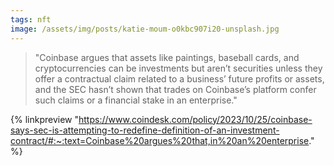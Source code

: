```yaml
---
tags: nft
image: /assets/img/posts/katie-moum-o0kbc907i20-unsplash.jpg
---
```


> "Coinbase argues that assets like paintings, baseball cards, and cryptocurrencies can be investments but aren’t securities unless they offer a contractual claim related to a business’ future profits or assets, and the SEC hasn’t shown that trades on Coinbase’s platform confer such claims or a financial stake in an enterprise."

{% linkpreview "https://www.coindesk.com/policy/2023/10/25/coinbase-says-sec-is-attempting-to-redefine-definition-of-an-investment-contract/#:~:text=Coinbase%20argues%20that,in%20an%20enterprise." %}

 
